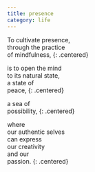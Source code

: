 ```yaml
---
title: presence
category: life
---
```


To cultivate presence,  
through the practice  
of mindfulness,
{: .centered}

is to open the mind  
to its natural state,  
a state of  
peace,
{: .centered}

a sea of  
possibility,
{: .centered}

where  
our authentic selves  
can express  
our creativity  
and our  
passion.
{: .centered}

